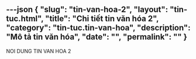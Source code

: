 ---json
{
    "slug": "tin-van-hoa-2",
    "layout": "tin-tuc.html",
    "title": "Chi tiết tin văn hóa 2",
    "category": "tin-tuc.tin-van-hoa",
    "description": "Mô tả tin văn hóa",
    "date": "",
    "permalink": ""
}
---
NOI DUNG TIN VAN HOA 2